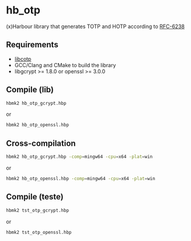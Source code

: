 # hb_otp

(x)Harbour library that generates TOTP and HOTP according to [RFC-6238](https://tools.ietf.org/html/rfc6238)

## Requirements
- [libcotp](https://github.com/naldodj/naldodj-libcotp)
- GCC/Clang and CMake to build the library
- libgcrypt >= 1.8.0 or openssl >= 3.0.0

## Compile (lib)
```bash
hbmk2 hb_otp_gcrypt.hbp
```
or
```bash
hbmk2 hb_otp_openssl.hbp
```

## Cross-compilation
```bash
hbmk2 hb_otp_gcrypt.hbp -comp=mingw64 -cpu=x64 -plat=win
```
or
```bash
hbmk2 hb_otp_openssl.hbp -comp=mingw64 -cpu=x64 -plat=win
```

## Compile (teste)
```bash
hbmk2 tst_otp_gcrypt.hbp
```
or
```bash
hbmk2 tst_otp_openssl.hbp
```
